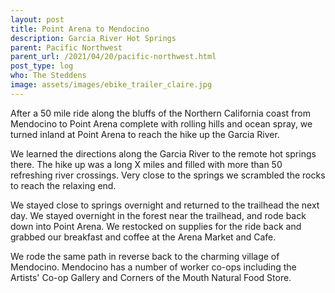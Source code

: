 ```yaml
---
layout: post
title: Point Arena to Mendocino
description: Garcia River Hot Springs
parent: Pacific Northwest
parent_url: /2021/04/20/pacific-northwest.html
post_type: log
who: The Steddens
image: assets/images/ebike_trailer_claire.jpg
---
```


After a 50 mile ride along the bluffs of the Northern California coast from Mendocino to Point Arena complete with rolling hills and ocean spray, we turned inland at Point Arena to reach the hike up the Garcia River.

We learned the directions along the Garcia River to the remote hot springs there.  The hike up was a long X miles and filled with more than 50 refreshing river crossings.  Very close to the springs we scrambled the rocks to reach the relaxing end.

We stayed close to springs overnight and returned to the trailhead the next day.  We stayed overnight in the forest near the trailhead, and rode back down into Point Arena.  We restocked on supplies for the ride back and grabbed our breakfast and coffee at the Arena Market and Cafe.

We rode the same path in reverse back to the charming village of Mendocino.  Mendocino has a number of worker co-ops including the Artists' Co-op Gallery and Corners of the Mouth Natural Food Store.